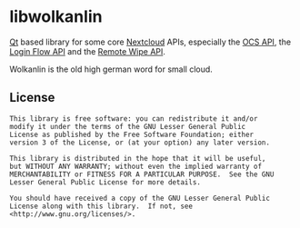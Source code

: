 # libwolkanlin
[Qt](https://www.qt.io/) based library for some core [Nextcloud](https://nextcloud.com/) APIs,
especially the [OCS API](https://docs.nextcloud.com/server/latest/developer_manual/client_apis/OCS/index.html),
the [Login Flow API](https://docs.nextcloud.com/server/latest/developer_manual/client_apis/LoginFlow/index.html)
and the [Remote Wipe API](https://docs.nextcloud.com/server/latest/developer_manual/client_apis/RemoteWipe/index.html).

Wolkanlin is the old high german word for small cloud.

## License
```
This library is free software: you can redistribute it and/or
modify it under the terms of the GNU Lesser General Public
License as published by the Free Software Foundation; either
version 3 of the License, or (at your option) any later version.

This library is distributed in the hope that it will be useful,
but WITHOUT ANY WARRANTY; without even the implied warranty of
MERCHANTABILITY or FITNESS FOR A PARTICULAR PURPOSE.  See the GNU
Lesser General Public License for more details.

You should have received a copy of the GNU Lesser General Public
License along with this library.  If not, see <http://www.gnu.org/licenses/>.
```
